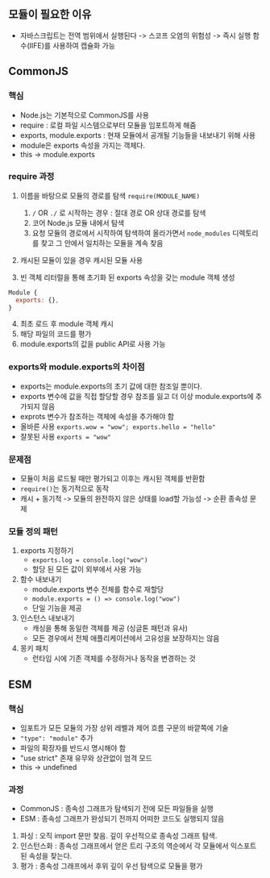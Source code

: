 ## 모듈이 필요한 이유

- 자바스크립트는 전역 범위에서 실행된다 -> 스코프 오염의 위험성 -> 즉시 실행 함수(IIFE)를 사용하여 캡슐화 가능

## CommonJS

### 핵심

- Node.js는 기본적으로 CommonJS를 사용
- require : 로컬 파일 시스템으로부터 모듈을 임포트하게 해줌
- exports, module.exports : 현재 모듈에서 공개될 기능들을 내보내기 위해 사용
- module은 exports 속성을 가지는 객체다.
- this -> module.exports

### require 과정

1. 이름을 바탕으로 모듈의 경로를 탐색 `require(MODULE_NAME)`

   1. `/` OR `./` 로 시작하는 경우 : 절대 경로 OR 상대 경로를 탐색
   2. 코어 Node.js 모듈 내에서 탐색
   3. 요청 모듈의 경로에서 시작하여 탐색하여 올라가면서 `node_modules` 디렉토리를 찾고 그 안에서 일치하는 모듈을 계속 찾음

2. 캐시된 모듈이 있을 경우 캐시된 모듈 사용
3. 빈 객체 리터럴을 통해 초기화 된 exports 속성을 갖는 module 객체 생성

```javascript
Module {
  exports: {},
}
```

4. 최초 로드 후 module 객체 캐시
5. 해당 파일의 코드를 평가
6. module.exports의 값을 public API로 사용 가능

### exports와 module.exports의 차이점

- exports는 module.exports의 초기 값에 대한 참조일 뿐이다.
- exports 변수에 값을 직접 할당할 경우 참조를 잃고 더 이상 module.exports에 추가되지 않음
- exprots 변수가 참조하는 객체에 속성을 추가해야 함
- 올바른 사용 `exports.wow = "wow"; exports.hello = "hello"`
- 잘못된 사용 `exports = "wow"`

### 문제점

- 모듈이 처음 로드될 때만 평가되고 이후는 캐시된 객체를 반환함
- `require()`는 동기적으로 동작
- 캐시 + 동기적 -> 모듈의 완전하지 않은 상태를 load할 가능성 -> 순환 종속성 문제

### 모듈 정의 패턴

1. exports 지정하기
   - `exports.log = console.log("wow")`
   - 할당 된 모든 값이 외부에서 사용 가능
2. 함수 내보내기
   - module.exports 변수 전체를 함수로 재할당
   - `module.exports = () => console.log("wow")`
   - 단일 기능을 제공
3. 인스턴스 내보내기
   - 캐싱을 통해 동일한 객체를 제공 (싱글톤 패턴과 유사)
   - 모든 경우에서 전체 애플리케이션에서 고유성을 보장하지는 않음
4. 몽키 패치
   - 런타임 시에 기존 객체를 수정하거나 동작을 변경하는 것

## ESM

### 핵심

- 임포트가 모든 모듈의 가장 상위 레벨과 제어 흐름 구문의 바깥쪽에 기술
- `"type": "module"` 추가
- 파일의 확장자를 반드시 명시해야 함
- "use strict" 존재 유무와 상관없이 엄격 모드
- this -> undefined

### 과정

- CommonJS : 종속성 그래프가 탐색되기 전에 모든 파일들을 실행
- ESM : 종속성 그래프가 완성되기 전까지 어떠한 코드도 실행되지 않음

1. 파싱 : 오직 import 문만 찾음. 깊이 우선적으로 종속성 그래프 탐색.
2. 인스턴스화 : 종속성 그래프에서 얻은 트리 구조의 역순에서 각 모듈에서 익스포트된 속성을 찾는다.
3. 평가 : 종속성 그래프에서 후위 깊이 우선 탐색으로 모듈을 평가

